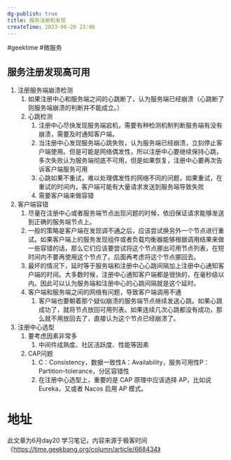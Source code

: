 ```yaml
---
dg-publish: true
title: 服务注册和发现
createTime: 2023-06-20 23:06  
---
```


#geektime  #微服务 

## 服务注册发现高可用

1. 注册服务端崩溃检测
	1.  如果注册中心和服务端之间的心跳断了，认为服务端已经崩溃（心跳断了则服务端崩溃的判断并不能成立。）
	2.  心跳检测
		1. 注册中心尽快发现服务端宕机，需要有种检测机制判断服务端有没有崩溃，需要及时通知客户端。
		2. 当注册中心发现服务端心跳失败，认为服务端已经崩溃，立刻停止客户端使用。但是可能是网络偶发性，所以注册中心要继续保持心跳，多次失败认为服务端彻底不可用，但是如果恢复，注册中心要再次告诉客户端服务可用
		3. 心跳如果不重试，难以处理偶发性的网络不同的问题，如果重试，在重试的时间内，客户端可能有大量请求发送到服务端导致失败
		4. 需要客户端来做容错
2. 客户端容错
	1. 尽量在注册中心或者服务端节点出现问题的时候，依旧保证请求能够发送到正确的服务端节点上。
	2. 一般的策略是客户端在发现调不通之后，应该尝试换另外一个节点进行重试。如果客户端上的服务发现组件或者负载均衡器能够根据调用结果来做一些容错的话，那么它们应该要尝试将这个节点挪出可用节点列表，在短时间内不要再使用这个节点了。后面再考虑将这个节点挪回去。
	3. 最坏的情况下，延时等于服务端和注册中心心跳间隔加上注册中心通知客户端的时间。大多数时候，注册中心通知客户端都是很快的，在毫秒级以内。因此可以认为服务端和注册中心的心跳间隔就是这个延时。
	4. 客户端和服务端之间的网络有问题，导致客户端调用不通
		1. 客户端也要朝着那个疑似崩溃的服务端节点继续发送心跳。如果心跳成功了，就将节点放回可用列表。如果连续几次心跳都没有成功，那么就不用放回去了，直接认为这个节点已经崩溃了。
3. 注册中心选型
	1. 要考虑因素非常多
		1. 中间件成熟度、社区活跃度、性能等因素
	2. CAP问题
		1. C：Consistency，数据一致性A：Availability，服务可用性P：Partition-tolerance，分区容错性
		2. 在注册中心选型上，重要的是 CAP 原理中应该选择 AP，比如说 Eureka，又或者 Nacos 启用 AP 模式。

# 地址

此文章为6月day20 学习笔记，内容来源于极客时间《https://time.geekbang.org/column/article/668434》

